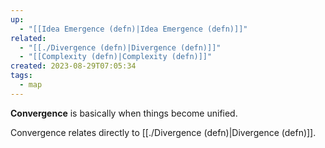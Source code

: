 ```yaml
---
up:
  - "[[Idea Emergence (defn)|Idea Emergence (defn)]]"
related:
  - "[[./Divergence (defn)|Divergence (defn)]]"
  - "[[Complexity (defn)|Complexity (defn)]]"
created: 2023-08-29T07:05:34
tags:
  - map
---
```

 **Convergence** is basically when things become unified.

Convergence relates directly to [[./Divergence (defn)|Divergence (defn)]].